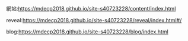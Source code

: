 網站:https://mdecp2018.github.io/site-s40723228/content/index.html

reveal:https://mdecp2018.github.io/site-s40723228/reveal/index.html#/

blog:https://mdecp2018.github.io/site-s40723228/blog/index.html
